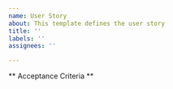 ```yaml
---
name: User Story
about: This template defines the user story
title: ''
labels: ''
assignees: ''

---
```


** Acceptance Criteria **
